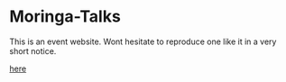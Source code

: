 # Moringa-Talks
This is an event website. Wont hesitate to reproduce one like it in a very short notice.

[here]( http://moringaschooltalks.bitballoon.com/)

